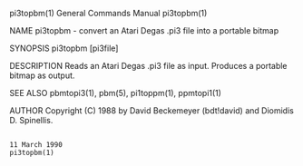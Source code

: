 pi3topbm(1)                                                                              General Commands Manual                                                                              pi3topbm(1)

NAME
       pi3topbm - convert an Atari Degas .pi3 file into a portable bitmap

SYNOPSIS
       pi3topbm [pi3file]

DESCRIPTION
       Reads an Atari Degas .pi3 file as input.  Produces a portable bitmap as output.

SEE ALSO
       pbmtopi3(1), pbm(5), pi1toppm(1), ppmtopi1(1)

AUTHOR
       Copyright (C) 1988 by David Beckemeyer (bdt!david) and Diomidis D. Spinellis.

                                                                                              11 March 1990                                                                                   pi3topbm(1)
